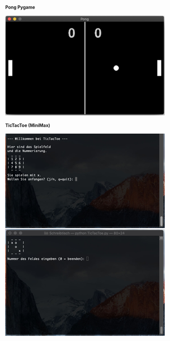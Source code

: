#### Pong Pygame
<p float="left">
  <img src="Screenshots/Pong.jpg"/>
</p>

#### TicTacToe (MiniMax)
<p float="left">
  <img src="Screenshots/TicTacToe1.jpg" max-width="600px"/>
  <img src="Screenshots/TicTacToe2.jpg" max-width="600px"/>
</p>
